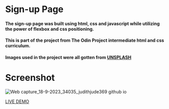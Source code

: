 # Sign-up Page

#### The sign-up page was built using html, css and javascript while utilizing the power of flexbox and css positioning.

#### This is  part of the project from The Odin Project intermediate html and css curriculum.

#### Images used in the project were all gotten from [UNSPLASH](https://unsplash.com/photos/25xggax4bSA)

# Screenshot

![Web capture_18-9-2023_34035_judithjude369 github io](https://github.com/JudithJude369/sign-up-form/assets/113371056/badd992b-64b3-4abb-8e9d-9b1b59e95f21)


[LIVE DEMO](https://judithjude369.github.io/sign-up-form/)
